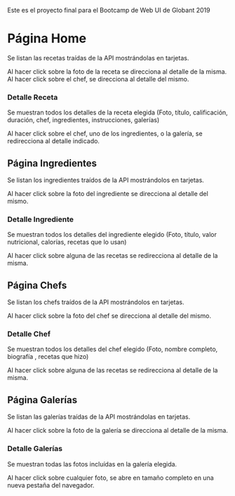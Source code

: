 Este es el proyecto final para el Bootcamp de Web UI de Globant 2019

# Página Home

Se listan las recetas traídas de la API mostrándolas en tarjetas. 

Al hacer click sobre la foto de la receta se direcciona al detalle de la misma.
Al hacer click sobre el chef, se direcciona al detalle del mismo.

### Detalle Receta

Se muestran todos los detalles de la receta elegida (Foto, título, calificación, duración, chef, ingredientes, instrucciones, galerías)

Al hacer click sobre el chef, uno de los ingredientes, o la galería, se redirecciona al detalle indicado.

## Página Ingredientes

Se listan los ingredientes traídos de la API mostrándolos en tarjetas.

Al hacer click sobre la foto del ingrediente se direcciona al detalle del mismo.

### Detalle Ingrediente
Se muestran todos los detalles del ingrediente elegido (Foto, título, valor nutricional, calorías, recetas que lo usan)

Al hacer click sobre alguna de las recetas se redirecciona al detalle de la misma.

## Página Chefs

Se listan los chefs traídos de la API mostrándolos en tarjetas.

Al hacer click sobre la foto del chef se direcciona al detalle del mismo.

### Detalle Chef
Se muestran todos los detalles del chef elegido (Foto, nombre completo, biografía , recetas que hizo)

Al hacer click sobre alguna de las recetas se redirecciona al detalle de la misma.

## Página Galerías

Se listan las galerías traídas de la API mostrándolas en tarjetas.

Al hacer click sobre la foto de la galería se direcciona al detalle de la misma.

### Detalle Galerías

Se muestran todas las fotos incluídas en la galería elegida. 

Al hacer click sobre cualquier foto, se abre en tamaño completo en una nueva pestaña del navegador.
